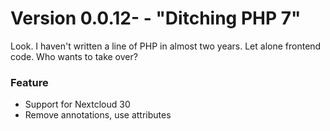 # Version 0.0.12- - "Ditching PHP 7"

Look. I haven't written a line of PHP in almost two years. Let alone frontend code. Who wants to take over?

### Feature

* Support for Nextcloud 30
* Remove annotations, use attributes